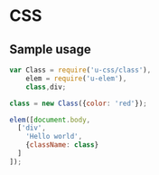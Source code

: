 # CSS

## Sample usage

```javascript
var Class = require('u-css/class'),
    elem = require('u-elem'),
    class,div;

class = new Class({color: 'red'});

elem([document.body,
  ['div',
    'Hello world',
    {className: class}
  ]
]);

```

